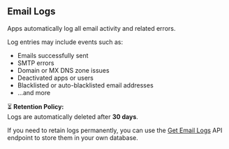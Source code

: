 ## Email Logs

Apps automatically log all email activity and related errors.

Log entries may include events such as:

- Emails successfully sent  
- SMTP errors  
- Domain or MX DNS zone issues  
- Deactivated apps or users  
- Blacklisted or auto-blacklisted email addresses  
- ...and more

⏳ **Retention Policy:**  
Logs are automatically deleted after **30 days**.

If you need to retain logs permanently, you can use the [Get Email Logs](api-logs.md) API endpoint to store them in your own database.
